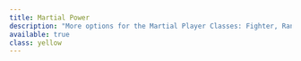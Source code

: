 ```yaml
---
title: Martial Power
description: "More options for the Martial Player Classes: Fighter, Ranger, Rogue, Warlord"
available: true
class: yellow
---
```


